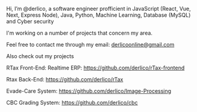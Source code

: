 Hi, I’m @derlico, a software engineer profficient in JavaScript (React, Vue, Next, Express Node), Java, Python, Machine Learning, Database (MySQL) and Cyber security 

I'm working on a number of projects that concern my area.

Feel free to contact me through my email: derlicoonline@gmail.com

Also check out my projects 

RTax Front-End: Realtime ERP: https://github.com/derlico/rTax-frontend

Rtax Back-End: https://github.com/derlico/rTax

Evade-Care System: https://github.com/derlico/Image-Processing

CBC Grading System: https://github.com/derlico/cbc
